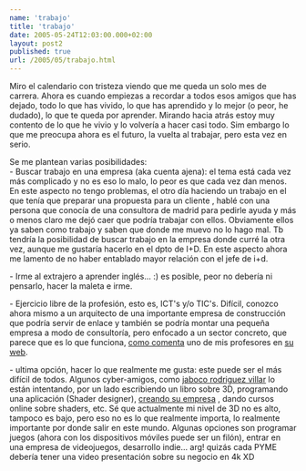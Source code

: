 ```yaml
---
name: 'trabajo'
title: 'trabajo'
date: 2005-05-24T12:03:00.000+02:00
layout: post2
published: true
url: /2005/05/trabajo.html
---
```


Miro el calendario con tristeza viendo que me queda un solo mes de carrera. Ahora es cuando empiezas a recordar a todos esos amigos que has dejado, todo lo que has vivido, lo que has aprendido y lo mejor (o peor, he dudado), lo que te queda por aprender. Mirando hacia atrás estoy muy contento de lo que he vivio y lo volvería a hacer casi todo. Sim embargo lo que me preocupa ahora es el futuro, la vuelta al trabajar, pero esta vez en serio.  
  
Se me plantean varias posibilidades:  
\- Buscar trabajo en una empresa (aka cuenta ajena): el tema está cada vez más complicado y no es eso lo malo, lo peor es que cada vez dan menos. En este aspecto no tengo problemas, el otro día haciendo un trabajo en el que tenía que preparar una propuesta para un cliente , hablé con una persona que conocía de una consultora de madrid para pedirle ayuda y más o menos claro me dejó caer que podría trabajar con ellos. Obviamente ellos ya saben como trabajo y saben que donde me muevo no lo hago mal. Tb tendría la posibilidad de buscar trabajo en la empresa donde curré la otra vez, aunque me gustaría hacerlo en el dpto de I+D. En este aspecto ahora me lamento de no haber entablado mayor relación con el jefe de i+d.  
  
\- Irme al extrajero a aprender inglés... :) es posible, peor no debería ni pensarlo, hacer la maleta e irme.  
  
\- Ejercicio libre de la profesión, esto es, ICT's y/o TIC's. Difícil, conozco ahora mismo a un arquitecto de una importante empresa de construcción que podría servir de enlace y también se podría montar una pequeña empresa a modo de consultoría, pero enfocado a un sector concreto, que parece que es lo que funciona, [como comenta](http://empatiza.biz/rafaelmompo/Documentos/0411%20Tecnico%20Comercial.pdf) uno de mis profesores en [su web](http://empatiza.biz/rafaelmompo/).  
  
\- ultima opción, hacer lo que realmente me gusta: este puede ser el más difícil de todos. Algunos cyber-amigos, como [jaboco rodriguez villar](http://www.gameinstitute.com/faculty.php?action=display&facultymember=7932) lo están intentando, por un lado escribiendo un libro sobre 3D, programando una aplicación (Shader designer), [creando su empresa](http://www.typhoonlabs.com/) , dando cursos online sobre shaders, etc. Sé que actualmente mi nivel de 3D no es alto, tampoco es bajo, pero eso no es lo que realmente importa, lo realmente importante por donde salir en este mundo. Algunas opciones son programar juegos (ahora con los dispositivos móviles puede ser un filón), entrar en una empresa de videojuegos, desarrollo indie... arg! quizás cada PYME debería tener una video presentación sobre su negocio en 4k XD